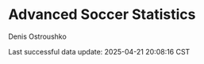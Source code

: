 # Advanced Soccer Statistics
Denis Ostroushko

<!-- gfm -->

Last successful data update: 2025-04-21 20:08:16 CST
